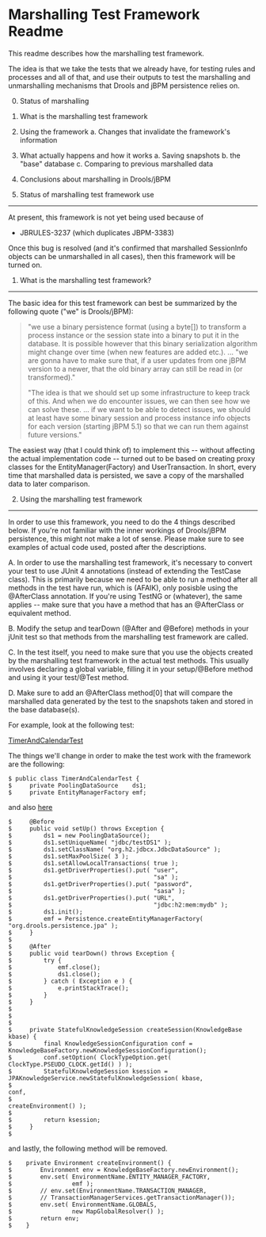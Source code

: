 
Marshalling Test Framework Readme
=================================

This readme describes how the marshalling test framework.

The idea is that we take the tests that we already have, for testing rules and processes and all of that, and use their outputs to test the marshalling and unmarshalling mechanisms that Drools and jBPM persistence relies on.

0. Status of marshalling
1. What is the marshalling test framework
2. Using the framework
   a. Changes that invalidate the framework's information
3. What actually happens and how it works
  a. Saving snapshots
  b. the "base" database
  c. Comparing to previous marshalled data
4. Conclusions about marshalling in Drools/jBPM


0. Status of marshalling test framework use
-------------------------------------------

At present, this framework is not yet being used because of 
- JBRULES-3237 (which duplicates JBPM-3383) 

Once this bug is resolved (and it's confirmed that marshalled SessionInfo objects
can be unmarshalled in all cases), then this framework will be turned on. 

1. What is the marshalling test framework?
------------------------------------------

The basic idea for this test framework can best be summarized by the following
quote ("we" is Drools/jBPM): 

 > "we use a binary persistence format (using a byte[]) to transform a 
 >  process instance or the session state into a binary to put it in the 
 >  database. It is possible however that this binary serialization 
 >  algorithm might change over time (when new features are added etc.).
 ...
 > "we are gonna have to make sure that, if a user updates from one jBPM 
 >  version to a newer, that the old binary array can still be read in 
 > (or transformed)."
 > 
 > "The idea is that we should set up some infrastructure to keep track 
 >  of this. And when we do encounter issues, we can then see how we can 
 >  solve these. ... if we want to be able to detect issues, we should at 
 >  least have some binary session and process instance info objects for 
 >  each version (starting jBPM 5.1) so that we can run them against 
 >  future versions."

The easiest way (that I could think of) to implement this -- without affecting the actual implementation code -- turned out to be based on creating proxy classes for the EntityManager(Factory) and UserTransaction. In short, every time that marshalled data is persisted, we save a copy of the marshalled data to later comparison. 


2. Using the marshalling test framework
-----------------------------------------

In order to use this framework, you need to do the 4 things described below. If you're not familiar with the inner workings of Drools/jBPM persistence, this might not make a lot of sense. Please make sure to see examples of actual code used, posted after the descriptions. 

A. In order to use the marshalling test framework, it's necessary to convert your test to use JUnit 4 annotations (instead of extending the TestCase class). This is primarily because we need to be able to run a method after all methods in the test have run, which is (AFAIK), only posisble using the @AfterClass annotation. If you're using TestNG or (whatever), the same applies -- make sure that you have a method that has an @AfterClass or equivalent method. 

B. Modify the setup and tearDown (@After and @Before) methods in your jUnit test so that methods from the marshalling test framework are called. 

C. In the test itself, you need to make sure that you use the objects created by the marshalling test framework in the actual test methods. This usually involves declaring a global variable, filling it in your setup/@Before method and using it your test/@Test method. 

D. Make sure to add an @AfterClass method[0] that will compare the marshalled data 
generated by the test to the snapshots taken and stored in the base database(s). 

For example, look at the following test: 

 [TimerAndCalendarTest](https://github.com/droolsjbpm/drools/blob/b869611e377e9fc5e036c64c296eeaba75a5cd0e/drools-persistence-jpa/src/test/java/org/drools/timer/integrationtests/TimerAndCalendarTest.java)

The things we'll change in order to make the test work with the framework are the following: 

    $ public class TimerAndCalendarTest {
    $     private PoolingDataSource    ds1;
    $     private EntityManagerFactory emf;

and also [here](https://github.com/droolsjbpm/drools/blob/b869611e377e9fc5e036c64c296eeaba75a5cd0e/drools-persistence-jpa/src/test/java/org/drools/timer/integrationtests/TimerAndCalendarTest.java#L245) 

    $     @Before
    $     public void setUp() throws Exception {
    $         ds1 = new PoolingDataSource();
    $         ds1.setUniqueName( "jdbc/testDS1" );
    $         ds1.setClassName( "org.h2.jdbcx.JdbcDataSource" );
    $         ds1.setMaxPoolSize( 3 );
    $         ds1.setAllowLocalTransactions( true );
    $         ds1.getDriverProperties().put( "user",
    $                                        "sa" );
    $         ds1.getDriverProperties().put( "password",
    $                                        "sasa" );
    $         ds1.getDriverProperties().put( "URL",
    $                                        "jdbc:h2:mem:mydb" );
    $         ds1.init();
    $         emf = Persistence.createEntityManagerFactory( "org.drools.persistence.jpa" );
    $     }
    $ 
    $     @After
    $     public void tearDown() throws Exception {
    $         try {
    $             emf.close();
    $             ds1.close();
    $         } catch ( Exception e ) {
    $             e.printStackTrace();
    $         }
    $     }
    $ 
    $ 
    $ 
    $     private StatefulKnowledgeSession createSession(KnowledgeBase kbase) {
    $         final KnowledgeSessionConfiguration conf = KnowledgeBaseFactory.newKnowledgeSessionConfiguration();
    $         conf.setOption( ClockTypeOption.get( ClockType.PSEUDO_CLOCK.getId() ) );
    $         StatefulKnowledgeSession ksession = JPAKnowledgeService.newStatefulKnowledgeSession( kbase,
    $                                                                                              conf,
    $                                                                                              createEnvironment() );
    $
    $         return ksession;
    $     }
    $ 

and lastly, the following method will be removed.

    $    private Environment createEnvironment() {
    $        Environment env = KnowledgeBaseFactory.newEnvironment();
    $        env.set( EnvironmentName.ENTITY_MANAGER_FACTORY,
    $                 emf );
    $        // env.set(EnvironmentName.TRANSACTION_MANAGER,
    $        // TransactionManagerServices.getTransactionManager());
    $        env.set( EnvironmentName.GLOBALS,
    $                 new MapGlobalResolver() );
    $        return env;
    $    }


